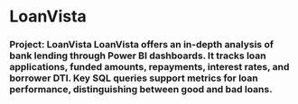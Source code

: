 # LoanVista
### Project: LoanVista  **LoanVista** offers an in-depth analysis of bank lending through Power BI dashboards. It tracks loan applications, funded amounts, repayments, interest rates, and borrower DTI. Key SQL queries support metrics for loan performance, distinguishing between good and bad loans.
